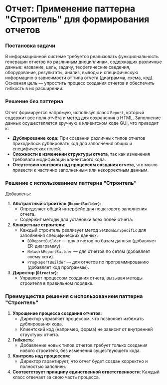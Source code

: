 # Отчет: Применение паттерна "Строитель" для формирования отчетов
### Постановка задачи
В информационной системе требуется реализовать функциональность генерации отчетов по различным дисциплинам, содержащих различные данные: название, цель, задачу, теоретические сведения, оборудование, результаты, анализ, выводы и специфическую информацию в зависимости от типа отчета (диаграмма, схема, код).
Основная цель — упростить процесс создания отчетов и обеспечить гибкость в их расширении.
### Решение без паттерна
Отчет формируется напрямую, используя класс `Report`, который содержит все поля отчёта и метод для сохранения в HTML. Заполнение данных осуществляется вручную в клиентском коде GUI, что приводит к:
- **Дублирование кода**: При создании различных типов отчетов приходилось дублировать код для заполнения общих и специфических полей.
- **Сложности в изменении структуры отчета**, так как изменения требовали модификации клиентского кода.
- **Отсутствию контроля над процессом создания отчета**, что могло привести к частично заполненным или некорректным данным.
### Решение с использованием паттерна "Строитель"
Добавлены:
1. **Абстрактный строитель (`ReportBuilder`)**:
	- Определяет общий интерфейс для пошагового заполнения отчета.
	- Содержит методы для установки всех полей отчета:
2. **Конкретные строители**:
	- Каждый строитель реализует метод `SetDomainSpecific` для заполнения специфических данных:
	    - `BDReportBuilder` — для отчетов по базам данных (добавляет ER-диаграмму).
	    - `NetworkReportBuilder` — для отчетов по сетям (добавляет схему сети).
	    - `ProgReportBuilder` — для отчетов по программированию (добавляет код программы).
3. **Директор (`Director`)**:
	- Управляет процессом создания отчета, вызывая методы строителя в правильном порядке.
### Преимущества решения с использованием паттерна "Строитель"
1. **Упрощение процесса создания отчетов**:
    - Директор управляет процессом, что позволяет избежать дублирования кода.
    - Клиентский код (например, форма) не зависит от внутренней структуры отчета.
2. **Гибкость**:
	- Добавление новых типов отчетов требует только создания нового строителя, без изменения существующего кода.
3. **Контроль над процессом**:
    - Директор гарантирует, что отчет будет создан корректно и полностью заполнен.
4. **Соответствует принципу единственной ответственности**: Каждый класс отвечает за свою часть процесса.